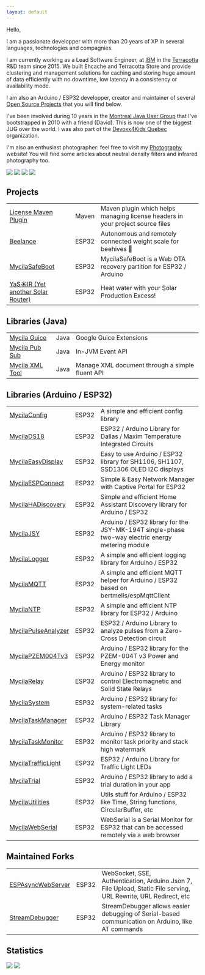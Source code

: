 ```yaml
---
layout: default
---
```


Hello,

I am a passionate developper with more than 20 years of XP in several languages, technologies and compagnies.

I am currently working as a Lead Software Engineer, at [IBM](https://www.ibm.com/) in the [Terracotta](https://www.terracotta.org) R&D team since 2015.
We built Ehcache and Terracotta Store and provide clustering and management solutions for caching and storing huge amount of data efficiently with no downtime, low latency in a consistency or availability mode.

I am also an Arduino / ESP32 developper, creator and maintainer of several [Open Source Projects](https://oss.carbou.me/) that you will find below.

I've been involved during 10 years in the [Montreal Java User Group](https://www.montreal-jug.org/) that I've bootstrapped in 2010 with a friend (David). This is now one of the biggest JUG over the world.
I was also part of the [Devoxx4Kids Quebec](http://www.devoxx4kids.org/quebec/) organization.

I'm also an enthusiast photographer: feel free to visit my [Photography](https://www.mathieu.photography/) website!
You will find some articles about neutral density filters and infrared photography too.

[![](https://img.shields.io/badge/github-mathieucarbou-211F1F?logo=github&logoColor=white&style=flat-square)](https://github.com/mathieucarbou)
[![](https://img.shields.io/badge/linkedin-mathieucarbou-0072B1?logo=linkedin&style=flat-square)](https://www.linkedin.com/in/mathieucarbou/)
[![](https://img.shields.io/badge/photography-mathieu.photography-1BC?logo=react&logoColor=white&style=flat-square)](https://www.mathieu.photography/)
[![](https://img.shields.io/badge/flickr-mathieucarbou-ff69b4?logo=flickr&style=flat-square)](https://www.flickr.com/photos/mathieucarbou/)

## Projects

|                                                                    |       |                                                                                |
| :----------------------------------------------------------------- | :---: | :----------------------------------------------------------------------------- |
| [License Maven Plugin](https://oss.carbou.me/license-maven-plugin) | Maven | Maven plugin which helps managing license headers in your project source files |
| [Beelance](https://beelance.carbou.me)                             | ESP32 | Autonomous and remotely connected weight scale for beehives 🐝                 |
| [MycilaSafeBoot](https://oss.carbou.me/MycilaSafeBoot)             | ESP32 | MycilaSafeBoot is a Web OTA recovery partition for ESP32 / Arduino             |
| [YaS☀️lR (Yet another Solar Router)](https://yasolr.carbou.me)     | ESP32 | Heat water with your Solar Production Excess!                                  |

## Libraries (Java)

|                                                  |      |                                                 |
| :----------------------------------------------- | :--: | :---------------------------------------------- |
| [Mycila Guice](https://oss.carbou.me/guice)      | Java | Google Guice Extensions                         |
| [Mycila Pub Sub](https://oss.carbou.me/pubsub)   | Java | In-JVM Event API                                |
| [Mycila XML Tool](https://oss.carbou.me/xmltool) | Java | Manage XML document through a simple fluent API |

## Libraries (Arduino / ESP32)

|                                                                  |       |                                                                                                  |
| :--------------------------------------------------------------- | :---: | :----------------------------------------------------------------------------------------------- |
| [MycilaConfig](https://oss.carbou.me/MycilaConfig)               | ESP32 | A simple and efficient config library                                                            |
| [MycilaDS18](https://oss.carbou.me/MycilaDS18)                   | ESP32 | ESP32 / Arduino Library for Dallas / Maxim Temperature Integrated Circuits                       |
| [MycilaEasyDisplay](https://oss.carbou.me/MycilaEasyDisplay)     | ESP32 | Easy to use Arduino / ESP32 library for SH1106, SH1107, SSD1306 OLED I2C displays                |
| [MycilaESPConnect](https://oss.carbou.me/MycilaESPConnect)       | ESP32 | Simple & Easy Network Manager with Captive Portal for ESP32                                      |
| [MycilaHADiscovery](https://oss.carbou.me/MycilaHADiscovery)     | ESP32 | Simple and efficient Home Assistant Discovery library for Arduino / ESP32                        |
| [MycilaJSY](https://oss.carbou.me/MycilaJSY)                     | ESP32 | Arduino / ESP32 library for the JSY-MK-194T single-phase two-way electric energy metering module |
| [MycilaLogger](https://oss.carbou.me/MycilaLogger)               | ESP32 | A simple and efficient logging library for Arduino / ESP32                                       |
| [MycilaMQTT](https://oss.carbou.me/MycilaMQTT)                   | ESP32 | A simple and efficient MQTT helper for Arduino / ESP32 based on bertmelis/espMqttClient          |
| [MycilaNTP](https://oss.carbou.me/MycilaNTP)                     | ESP32 | A simple and efficient NTP library for ESP32 / Arduino                                           |
| [MycilaPulseAnalyzer](https://oss.carbou.me/MycilaPulseAnalyzer) | ESP32 | ESP32 / Arduino Library to analyze pulses from a Zero-Cross Detection circuit                    |
| [MycilaPZEM004Tv3](https://oss.carbou.me/MycilaPZEM004Tv3)       | ESP32 | Arduino / ESP32 library for the PZEM-004T v3 Power and Energy monitor                            |
| [MycilaRelay](https://oss.carbou.me/MycilaRelay)                 | ESP32 | Arduino / ESP32 library to control Electromagnetic and Solid State Relays                        |
| [MycilaSystem](https://oss.carbou.me/MycilaSystem)               | ESP32 | Arduino / ESP32 library for system-related tasks                                                 |
| [MycilaTaskManager](https://oss.carbou.me/MycilaTaskManager)     | ESP32 | Arduino / ESP32 Task Manager Library                                                             |
| [MycilaTaskMonitor](https://oss.carbou.me/MycilaTaskMonitor)     | ESP32 | Arduino / ESP32 library to monitor task priority and stack high watermark                        |
| [MycilaTrafficLight](https://oss.carbou.me/MycilaTrafficLight)   | ESP32 | ESP32 / Arduino Library for Traffic Light LEDs                                                   |
| [MycilaTrial](https://oss.carbou.me/MycilaTrial)                 | ESP32 | Arduino / ESP32 library to add a trial duration in your app                                      |
| [MycilaUtilities](https://oss.carbou.me/MycilaUtilities)         | ESP32 | Utils stuff for Arduino / ESP32 like Time, String functions, CircularBuffer, etc                 |
| [MycilaWebSerial](https://oss.carbou.me/MycilaWebSerial)         | ESP32 | WebSerial is a Serial Monitor for ESP32 that can be accessed remotely via a web browser          |

## Maintained Forks

|                                                              |       |                                                                                                                  |
| :----------------------------------------------------------- | :---: | :--------------------------------------------------------------------------------------------------------------- |
| [ESPAsyncWebServer](https://oss.carbou.me/ESPAsyncWebServer) | ESP32 | WebSocket, SSE, Authentication, Arduino Json 7, File Upload, Static File serving, URL Rewrite, URL Redirect, etc |
| [StreamDebugger](https://oss.carbou.me/StreamDebugger)       | ESP32 | StreamDebugger allows easier debugging of Serial-based communication on Arduino, like AT commands                |

## Statistics

[![](https://github-readme-stats.vercel.app/api/top-langs/?username=mathieucarbou&layout=compact&show_icons=true&theme=dark#gh-dark-mode-only&count_private=true&include_all_commits=true)](https://github.com/mathieucarbou/)
[![](https://github-readme-stats.vercel.app/api?username=mathieucarbou&show_icons=true&theme=dark#gh-dark-mode-only&count_private=true&include_all_commits=true)](https://github.com/mathieucarbou/)
